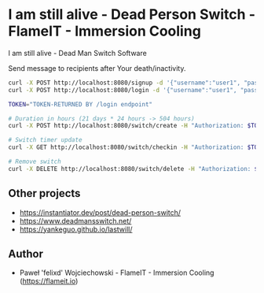 # I am still alive - Dead Person Switch - FlameIT - Immersion Cooling

I am still alive - Dead Man Switch Software

Send message to recipients after Your death/inactivity.

```bash
curl -X POST http://localhost:8080/signup -d '{"username":"user1", "password":"password123"}'
curl -X POST http://localhost:8080/login -d '{"username":"user1", "password":"password123"}'

TOKEN="TOKEN-RETURNED BY /login endpoint"

# Duration in hours (21 days * 24 hours -> 504 hours)
curl -X POST http://localhost:8080/switch/create -H "Authorization: $TOKEN" -d '{"duration": 504}'

# Switch timer update
curl -X GET http://localhost:8080/switch/checkin -H "Authorization: $TOKEN"

# Remove switch
curl -X DELETE http://localhost:8080/switch/delete -H "Authorization: $TOKEN"

```


## Other projects

* https://instantiator.dev/post/dead-person-switch/
* https://www.deadmansswitch.net/
* https://yankeguo.github.io/lastwill/

## Author

* Paweł 'felixd' Wojciechowski - FlameIT - Immersion Cooling (https://flameit.io)
